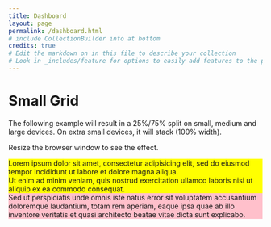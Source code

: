 ```yaml
---
title: Dashboard
layout: page
permalink: /dashboard.html
# include CollectionBuilder info at bottom
credits: true
# Edit the markdown on in this file to describe your collection
# Look in _includes/feature for options to easily add features to the page
---
```


<div class="container-fluid">
  <h1>Small Grid</h1>
  <p>The following example will result in a 25%/75% split on small, medium and large devices. On extra small devices, it will stack (100% width).</p>
  <p>Resize the browser window to see the effect.</p>
  <div class="row">
    <div class="col-sm-3" style="background-color:yellow;">
      Lorem ipsum dolor sit amet, consectetur adipisicing elit, sed do eiusmod tempor incididunt ut labore et dolore magna aliqua.<br>
      Ut enim ad minim veniam, quis nostrud exercitation ullamco laboris nisi ut aliquip ex ea commodo consequat.
    </div>
    <div class="col-sm-9" style="background-color:pink;">
      Sed ut perspiciatis unde omnis iste natus error sit voluptatem accusantium doloremque laudantium, totam rem aperiam, eaque ipsa quae ab illo inventore veritatis et quasi architecto beatae vitae dicta sunt explicabo.
    </div>
  </div>
</div>
